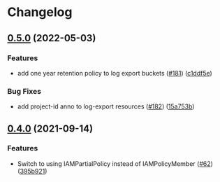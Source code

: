 # Changelog

## [0.5.0](https://github.com/GoogleCloudPlatform/blueprints/compare/log-export-blueprint-v0.4.0...log-export-blueprint-v0.5.0) (2022-05-03)


### Features

* add one year retention policy to log export buckets ([#181](https://github.com/GoogleCloudPlatform/blueprints/issues/181)) ([c1ddf5e](https://github.com/GoogleCloudPlatform/blueprints/commit/c1ddf5efcc0cdb6b80b734c32f60501f55c703a4))


### Bug Fixes

* add project-id anno to log-export resources ([#182](https://github.com/GoogleCloudPlatform/blueprints/issues/182)) ([15a753b](https://github.com/GoogleCloudPlatform/blueprints/commit/15a753b9bcc961d7310428ee96c61190454144e3))

## [0.4.0](https://www.github.com/GoogleCloudPlatform/blueprints/compare/log-export-blueprint-v0.3.0...log-export-blueprint-v0.4.0) (2021-09-14)


### Features

* Switch to using IAMPartialPolicy instead of IAMPolicyMember ([#62](https://www.github.com/GoogleCloudPlatform/blueprints/issues/62)) ([395b921](https://www.github.com/GoogleCloudPlatform/blueprints/commit/395b921fe35bf54677e66df013f3ca4c2a09fdb6))
